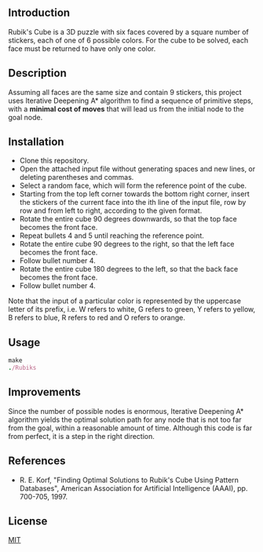 ## Introduction
Rubik's Cube is a 3D puzzle with six faces covered by a square number of stickers, each of one of 6 possible colors.
For the cube to be solved, each face must be returned to have only one color.

## Description
Assuming all faces are the same size and contain 9 stickers, this project uses Iterative Deepening A* algorithm to find a sequence of primitive steps, with a **minimal cost of moves** that will lead us from the initial node to the goal node.

## Installation
- Clone this repository.
- Open the attached input file without generating spaces and new lines, or deleting parentheses and commas.
- Select a random face, which will form the reference point of the cube.
- Starting from the top left corner towards the bottom right corner, insert the stickers of the current face into the ith line of the input file, row by row and from left to right, according to the given format.
- Rotate the entire cube 90 degrees downwards, so that the top face becomes the front face.
- Repeat bullets 4 and 5 until reaching the reference point.
- Rotate the entire cube 90 degrees to the right, so that the left face becomes the front face.
- Follow bullet number 4.
- Rotate the entire cube 180 degrees to the left, so that the back face becomes the front face.
- Follow bullet number 4.

Note that the input of a particular color is represented by the uppercase letter of its prefix, i.e. W refers to white, G refers to green, Y refers to yellow, B refers to blue, R refers to red and O refers to orange.

## Usage
```ruby
make
./Rubiks
```

## Improvements
Since the number of possible nodes is enormous, Iterative Deepening A* algorithm yields the optimal solution path for any node that is not too far from the goal, within a reasonable amount of time. Although this code is far from perfect, it is a step in the right direction.

## References
- R. E. Korf, "Finding Optimal Solutions to Rubik's Cube Using Pattern Databases", American Association for Artificial Intelligence (AAAI), pp. 700-705, 1997.

## License
[MIT](https://github.com/Yahavk94/Rubiks-Cube/blob/master/LICENSE)
